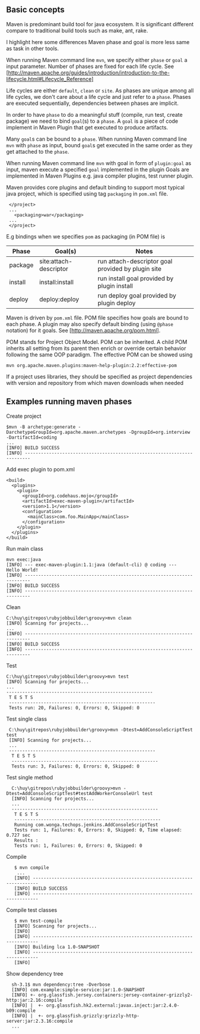 ## Basic concepts

Maven is predominant build tool for java ecosystem. It is significant different compare to traditional build tools such as make, ant, rake. 

I highlight here some differences Maven phase and goal is more less same as task in other tools. 

When running Maven command line `mvn`, we specify either `phase` or `goal` a input parameter. Number of phases are fixed for each life cycle. See [http://maven.apache.org/guides/introduction/introduction-to-the-lifecycle.html#Lifecycle_Reference]

Life cycles are either `default`, `clean` or `site`. As phases are unique among all life cycles, we don't care about a life cycle and just refer to a `phase`. Phases are executed sequentially,  dependencies between phases are implicit.

In order to have `phase` to do a meaningful stuff (compile, run test,  create package) we need to bind  `goal`(s) to a `phase`. A `goal` is a piece of code implement in Maven Plugin that get executed to produce artifacts. 

Many `goal`s can be bound to a `phase`. When running Maven command line `mvn` with `phase` as input, bound `goal`s get executed in the same order as they get attached to the `phase`. 

When running Maven command line `mvn` with goal in form of `plugin:goal` as input, maven execute a specified `goal` implemented in the plugin Goals are implemented in Maven Plugins e.g. java compiler plugins, test runner plugin.

Maven provides core plugins and default binding to support most typical java project, which is specified using tag `packaging` in `pom.xml` file. 
    
     </project>
     ...  
       <packaging>war</packaging>
     ...
     </project>

E.g  bindings when we specifies `pom` as packaging (in POM file) is

 Phase         | Goal(s)                | Notes 
 ------------- |------------------------| --------------------------------------------------
 package       | site:attach-descriptor | run attach-descriptor goal provided by plugin site
 install	   | install:install	    | run install goal provided by plugin install
 deploy	       | deploy:deploy	        | run deploy goal provided by plugin deploy

Maven is driven by `pom.xml` file. POM file specifies how goals are bound to each phase. A plugin may also specify default binding (using `@phase` notation) for it goals. See [http://maven.apache.org/pom.html].

POM stands for Project Object Model. POM can be inherited. A child POM inherits all setting from its parent then enrich or override certain behavior following the 
same OOP paradigm. The effective POM can be showed using 

    mvn org.apache.maven.plugins:maven-help-plugin:2.2:effective-pom

If a project uses libraries, they should be specified as project dependencies with version and repository from which maven downloads when needed

## Examples running maven phases

Create project

    $mvn -B archetype:generate -DarchetypeGroupId=org.apache.maven.archetypes -DgroupId=org.interview -DartifactId=coding
    ...
    [INFO] BUILD SUCCESS
    [INFO] ------------------------------------------------------------------------

Add exec plugin to pom.xml

    <build>
      <plugins>
        <plugin>
          <groupId>org.codehaus.mojo</groupId>
          <artifactId>exec-maven-plugin</artifactId>
          <version>1.1</version>
          <configuration>
            <mainClass>com.foo.MainApp</mainClass>
          </configuration>
        </plugin>
      </plugins>
    </build>

Run main class
     
    mvn exec:java
    [INFO] --- exec-maven-plugin:1.1:java (default-cli) @ coding ---
    Hello World!
    [INFO] ------------------------------------------------------------------------
    [INFO] BUILD SUCCESS
    [INFO] ------------------------------------------------------------------------

Clean

    C:\huy\gitrepos\rubyjobbuilder\groovy>mvn clean
    [INFO] Scanning for projects...
    ...
    [INFO] ------------------------------------------------------------------------
    [INFO] BUILD SUCCESS
    [INFO] ------------------------------------------------------------------------

Test

    C:\huy\gitrepos\rubyjobbuilder\groovy>mvn test
    [INFO] Scanning for projects...
    ...
    -------------------------------------------------------
     T E S T S
     -------------------------------------------------------
     Tests run: 20, Failures: 0, Errors: 0, Skipped: 0

Test single class 

     C:\huy\gitrepos\rubyjobbuilder\groovy>mvn -Dtest=AddConsoleScriptTest test
     [INFO] Scanning for projects...
     ...
     -------------------------------------------------------
      T E S T S
      -------------------------------------------------------
      Tests run: 3, Failures: 0, Errors: 0, Skipped: 0

Test single method

      C:\huy\gitrepos\rubyjobbuilder\groovy>mvn -Dtest=AddConsoleScriptTest#testAddWorkerConsoleUrl test
      [INFO] Scanning for projects...
      ...
      -------------------------------------------------------
       T E S T S
       -------------------------------------------------------
       Running com.wonga.techops.jenkins.AddConsoleScriptTest
       Tests run: 1, Failures: 0, Errors: 0, Skipped: 0, Time elapsed: 0.727 sec
       Results :
       Tests run: 1, Failures: 0, Errors: 0, Skipped: 0

Compile

       $ mvn compile
        ...
       [INFO] ------------------------------------------------------------------------
       [INFO] BUILD SUCCESS
       [INFO] ------------------------------------------------------------------------

Compile test classes

       $ mvn test-compile
       [INFO] Scanning for projects...
       [INFO]                                                                         
       [INFO] ------------------------------------------------------------------------
       [INFO] Building lca 1.0-SNAPSHOT
       [INFO] ------------------------------------------------------------------------
       [INFO] 

Show dependency tree

      sh-3.1$ mvn dependency:tree -Dverbose
      [INFO] com.example:simple-service:jar:1.0-SNAPSHOT
      [INFO] +- org.glassfish.jersey.containers:jersey-container-grizzly2-http:jar:2.16:compile
      [INFO] |  +- org.glassfish.hk2.external:javax.inject:jar:2.4.0-b09:compile
      [INFO] |  +- org.glassfish.grizzly:grizzly-http-server:jar:2.3.16:compile
      ...

